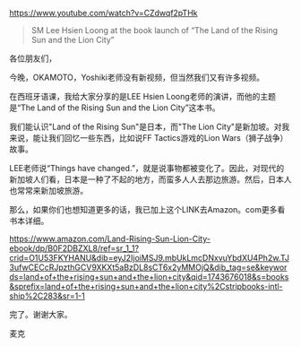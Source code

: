 https://www.youtube.com/watch?v=CZdwqf2pTHk

> SM Lee Hsien Loong at the book launch of “The Land of the Rising Sun and the Lion City”

各位朋友们，

今晚，OKAMOTO，Yoshiki老师没有新视频，但当然我们又有许多视频。

在西班牙语课，我给大家分享的是LEE Hsien Loong老师的演讲，而他的主题是“The Land of the Rising Sun and the Lion City”这本书。

我们能认识"Land of the Rising Sun"是日本，而"The Lion City"是新加坡。对我来说，能让我们回忆一些东西，比如说FF Tactics游戏的Lion Wars（狮子战争）故事。

LEE老师说“Things have changed.”，就是说事物都被变化了。因此，对现代的新加坡人们看，日本是一种了不起的地方，而蛮多人人去那边旅游。然后，日本人也常常来新加坡旅游。

那么，如果你们也想知道更多的话，我已加上这个LINK去Amazon。com更多看书本详细。

https://www.amazon.com/Land-Rising-Sun-Lion-City-ebook/dp/B0F2DBZXL8/ref=sr_1_1?crid=O1U53FKYHANU&dib=eyJ2IjoiMSJ9.mbUkLmcDNxvuYbdXU4Ph2w.TJ3ufwCECcRJpzthGCV9XKXt5aBzDL8sCT6x2yMMOjQ&dib_tag=se&keywords=land+of+the+rising+sun+and+the+lion+city&qid=1743676018&s=books&sprefix=land+of+the+rising+sun+and+the+lion+city%2Cstripbooks-intl-ship%2C283&sr=1-1

完了。谢谢大家。

麦克
